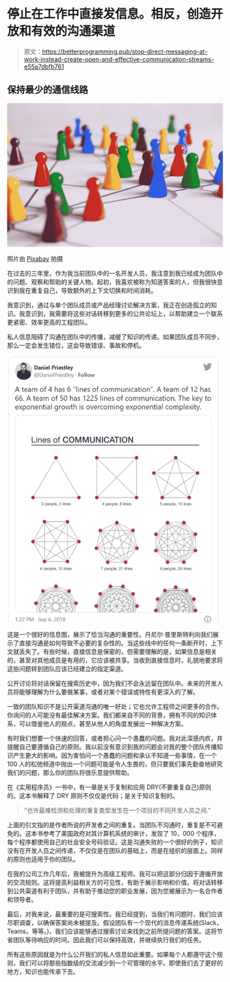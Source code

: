 # 停止在工作中直接发信息。相反，创造开放和有效的沟通渠道

> 原文：<https://betterprogramming.pub/stop-direct-messaging-at-work-instead-create-open-and-effective-communication-streams-e55a7dbfb761>

## 保持最少的通信线路

![](img/95cbc03243a25c29961f4288ad531935.png)

照片由 [Pixabay](https://www.pexels.com/photo/close-up-photography-of-yellow-green-red-and-brown-plastic-cones-on-white-lined-surface-163064/) 拍摄

在过去的三年里，作为我当前团队中的一名开发人员，我注意到我已经成为团队中的问题、观察和帮助的关键人物。起初，我喜欢被称为知道答案的人，但我很快意识到我在重复自己，导致额外的上下文切换和时间消耗。

我意识到，通过与单个团队成员或产品经理讨论解决方案，我正在创造孤立的知识。我意识到，我需要将这些对话转移到更多的公共论坛上，以帮助建立一个联系更紧密、效率更高的工程团队。

私人信息阻碍了沟通在团队中的传播，减缓了知识的传递。如果团队成员不同步，那么一定会发生错位，这会导致错误、事故和停机。

![](img/7ce9e1496d549fca012c0f12ad36eadb.png)

这是一个很好的信息图，展示了恰当沟通的重要性。丹尼尔·普里斯特利向我们展示了直接沟通是如何导致不必要的复杂性的。当这些线中的任何一条断开时，上下文就丢失了。有些时候，直接信息是保密的，但需要理解的是，如果信息是相关的，甚至对其他成员是有用的，它应该被共享。当收到直接信息时，礼貌地要求将这些问题转到团队应该已经建立的指定渠道。

公开讨论将对话保留在搜索历史中，因为我们不会永远留在团队中。未来的开发人员将能够理解为什么要做某事，或者对某个错误或特性有更深入的了解。

一致的团队知识不是公开渠道沟通的唯一好处；它也允许工程师之间更多的合作。你询问的人可能没有最佳解决方案。我们都来自不同的背景，拥有不同的知识体系，可以借鉴他人的观点，甚至从他人的角度发展出一种解决方案。

有时我们想要一个快速的回答，或者担心问一个愚蠢的问题。我对此深感内疚，并提醒自己要遵循自己的原则。我以前没有意识到我的问题会对我的整个团队传播知识产生更大的影响。因为害怕问一个愚蠢的问题和承认不知道一些事情，在一个 100 人的松弛频道中抛出一个问题可能是令人生畏的，但只要我们事先勤奋地研究我们的问题，那么你的团队将很乐意提供帮助。

在《实用程序员》一书中，有一章是关于复制和应用 DRY(不要重复自己)原则的。这本书解释了 DRY 原则不仅仅是代码；是关于知识复制的。

> "也许最难检测和处理的重复类型发生在一个项目的不同开发人员之间."

上面的引文指的是作者所说的开发者之间的重复。当团队不沟通时，重复是不可避免的。这本书参考了美国政府对其计算机系统的审计，发现了 10，000 个程序，每个程序都使用自己的社会安全号码验证。这是沟通失败的一个很好的例子，知识没有在开发人员之间传递，不仅仅是在团队的基础上，而是在组织的层面上。同样的原则也适用于你的团队。

在我的公司工作几年后，我被提升为高级工程师。我可以把这部分归因于遵循开放的交流规则。这将提高利益相关方的可见性，有助于展示影响和价值。将对话转移到公共渠道有利于团队，并有助于推动您的职业发展，因为您被展示为一名合作者和领导者。

最后，对我来说，最重要的是可搜索性。我已经提到，当我们有问题时，我们应该尽职调查，以确保答案尚未被提及。假设团队有一个现代的消息传递系统(Slack，Teams，等等。)，我们应该能够通过搜索讨论来找到之前所提问题的答案。这将节省团队等待响应的时间，因此我们可以保持高效，并继续执行我们的任务。

所有这些原因就是为什么公开我们的私人信息如此重要。如果每个人都遵守这个规则，我们可以将那些指数级的交流减少到一个可管理的水平。即使我们去了更好的地方，知识也能传承下去。